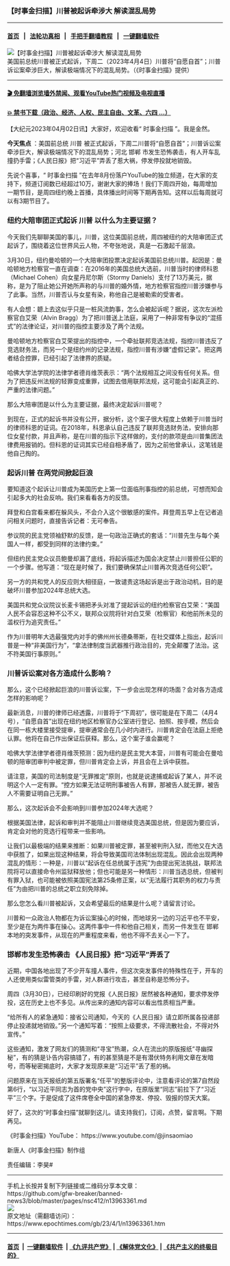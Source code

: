 ### 【时事金扫描】川普被起诉牵涉大 解读混乱局势
------------------------

#### [首页](https://github.com/gfw-breaker/banned-news3/blob/master/README.md) &nbsp;&nbsp;|&nbsp;&nbsp; [法轮功真相](https://github.com/begood0513/basic/blob/master/README.md)  &nbsp;&nbsp;|&nbsp;&nbsp; [手把手翻墙教程](https://github.com/gfw-breaker/guides/wiki)  &nbsp;&nbsp;|&nbsp;&nbsp; [一键翻墙软件](https://github.com/gfw-breaker/nogfw/blob/master/README.md)  



<div><img alt="【时事金扫描】川普被起诉牵涉大 解读混乱局势" class="attachment-djy_600_400 size-djy_600_400 wp-post-image" src="https://i.epochtimes.com/assets/uploads/2023/04/id13963371-4345b48061430a361121cd36-600x400.jpg"/>
<div class="caption">
 美国前总统川普被正式起诉，下周二（2023年4月4日）川普将“自愿自首”；川普诉讼案牵涉巨大，解读极端情况下的混乱局势。（《时事金扫描》提供）
</div></div><hr/>

#### [ 🎬  免翻墙浏览墙外禁闻、观看YouTube热门视频及电视直播](https://github.com/gfw-breaker/HelloWorld)

#### [ 💥  禁书下载（政治、经济、人权、民主自由、文革、六四 ...）](https://github.com/gfw-breaker/books/blob/master/README.md)

<div><p>
 【大纪元2023年04月02日讯】大家好，欢迎收看“
 <ok href="https://www.epochtimes.com/gb/tag/%E6%97%B6%E4%BA%8B%E9%87%91%E6%89%AB%E6%8F%8F.html">
  时事金扫描
 </ok>
 ”。我是金然。
</p>
<p>
 <strong>
  今天焦点
 </strong>
 ：美国前总统
 <ok href="https://www.epochtimes.com/gb/tag/%E5%B7%9D%E6%99%AE.html">
  川普
 </ok>
 被正式起诉，下周二川普将“自愿自首”；川普诉讼案牵涉巨大，解读极端情况下的混乱局势；河北
 <ok href="https://www.epochtimes.com/gb/tag/%E9%82%AF%E9%83%B8.html">
  邯郸
 </ok>
 市发生恐怖袭击，有人开车乱撞扔手雷；《人民日报》把“习近平”弄丢了惹大祸，停发停投就地销毁。
 <br/>
</p>
<p>
 <center>
 </center>
</p>
<p>
 先说个喜事，“
 <ok href="https://www.epochtimes.com/gb/tag/%E6%97%B6%E4%BA%8B%E9%87%91%E6%89%AB%E6%8F%8F.html">
  时事金扫描
 </ok>
 ”在去年8月份落户YouTube的独立频道，在大家的支持下，频道订阅数已经超过10万，谢谢大家的捧场！我们下周四开始，每周增加一期节目，是周四纽约晚上首播，具体播出时间等下期再告知。这样以后每周就可以有3期节目了。
</p>
<h3>
 纽约大陪审团正式起诉
 <ok href="https://www.epochtimes.com/gb/tag/%E5%B7%9D%E6%99%AE.html">
  川普
 </ok>
 以什么为主要证据？
</h3>
<p>
 今天我们先聊聊美国的事儿，川普，这位美国前总统，周四被纽约的大陪审团正式起诉了，围绕着这位世界风云人物，不夸张地说，真是一石激起千层浪。
</p>
<p>
 3月30日，纽约曼哈顿的一个大陪审团投票决定起诉美国前总统川普。起因是：曼哈顿地方检察官一直在调查：在2016年的美国总统大选前，川普当时的律师科恩（Michael Cohen）向女星丹尼尔斯（Stormy Daniels）支付了13万美元，据称，是为了阻止她公开她所声称的与川普的婚外情，地方检察官指控川普涉嫌参与了此事。当然，川普否认与女星有染，称他自己是被勒索的受害者。
</p>
<p>
 有人会想：聼上去这似乎只是一桩风流韵事，怎么会被起诉呢？据说，这次左派检察官白艾荣（Alvin Bragg）为了把川普送上法庭，采用了一种非常有争议的“混搭式”的法律论证，对川普的指控主要涉及了两个法规。
</p>
<p>
 曼哈顿地方检察官白艾荣提出的指控中，一个牵扯联邦竞选法规，指控川普违反了竞选财务法，而另一个是纽约州的记录法规，指控川普有涉嫌“虚假记录”。把这两者结合控罪，已经引起了法律界的质疑。
</p>
<p>
 哈佛大学法学院的法律学者德肖维茨表示：“两个法规相互之间没有任何关系。但为了把违反州法规的轻罪变成重罪，试图去借用联邦法规，这可能会引起真正的、严重的法律问题。”
</p>
<p>
 那么大陪审团是以什么为主要证据，最终决定起诉川普呢？
</p>
<p>
 到现在，正式的起诉书并没有公开，据分析，这个案子很大程度上依赖于川普当时的律师科恩的证词。在2018年，科恩承认自己违反了联邦竞选财务法，安排向那位女星付款，并且声称，是在川普的指示下这样做的，支付的款项是由川普集团法律费用报销的。但科恩的证词其实已经自相矛盾了，因为之前他曾承认，这笔钱是他自己掏的。
</p>
<h3>
 起诉川普 在两党间掀起巨浪
</h3>
<p>
 要知道这个起诉让川普成为美国历史上第一位面临刑事指控的前总统，可想而知会引起多大的社会反响。我们来看看各方的反馈。
</p>
<p>
 拜登和白宫看来都在躲风头，不会介入这个很敏感的案件。拜登周五早上在记者追问相关问题时，直接告诉记者：无可奉告。
</p>
<p>
 参议院的民主党领袖舒默的反馈，是一句政治正确式的套话：“川普先生与每个美国人一样，都受到同样的法律约束。”
</p>
<p>
 但纽约民主党众议员鲍曼却漏了底线，将起诉描述为国会决定禁止川普担任公职的一个步骤。他写道：“现在是时候了，我们要确保禁止川普再次竞选任何公职”。
</p>
<p>
 另一方的共和党人的反应则大相径庭，一致谴责这场起诉是出于政治动机，目的是破坏川普参加2024年总统大选。
</p>
<p>
 美国共和党众议院议长麦卡锡把矛头对准了提起诉讼的纽约检察官白艾荣：“美国人民不会容忍这种不公不义，联邦众议院将针对白艾荣（检察官）和他前所未见的滥权行为追究责任。”
</p>
<p>
 <center>
 </center>
 <p>
  作为川普明年大选最强党内对手的佛州州长德桑蒂斯，在社交媒体上指出，起诉川普是一种“非美国行为”，“拿法律制度当武器推行政治目的，完全颠覆了法治。这不符美国行事原则。”
 </p>
 <h3>
  川普诉讼案对各方造成什么影响？
 </h3>
 <p>
  那么，这个已经掀起巨浪的川普诉讼案，下一步会出现怎样的场面？会对各方造成怎样的影响呢？
 </p>
 <p>
  最新消息，川普的律师已经透露，川普将于“下周初”，很可能是在下周二（4月4号），“自愿自首”出现在纽约地区检察官办公室进行登记、拍照、按手模，然后会在同一栋大楼里接受提审，提审通常会在几小时内进行。川普肯定会在法庭上拒绝认罪。他将在自己作出保证后获释。那么，这个案子谁会赢呢？
 </p>
 <p>
  哈佛大学法律学者德肖维茨预测：因为纽约是民主党大本营，川普有可能会在曼哈顿的陪审团审判中被定罪，但川普肯定会上诉，并且会在上诉中获胜。
 </p>
 <p>
  请注意，美国的司法制度是“无罪推定”原则，也就是说逮捕或起诉了某人，并不说明这个人一定有罪。“控方如果无法证明刑事被告人有罪，那被告人就无罪，被告人不需要证明自己无罪。”
 </p>
 <p>
  那么，这次起诉会不会影响到川普参加2024年大选呢？
 </p>
 <p>
  根据美国法律，起诉和审判并不能阻止川普继续竞选美国总统，但是因为要应诉，肯定会对他的竞选行程带来一些影响。
 </p>
 <p>
  让我们以最极端的结果来推断：如果川普被定罪，甚至被判刑入狱，而他又在大选中获胜了，如果出现这种结果，将会导致美国司法体制出现混乱。因此会出现两种混乱的情形：一种是，川普以“起诉在任总统属于违宪”为由提出宪法挑战，联邦法院将可以直接命令州监狱释放他；但也可能是另一种情形：川普当选总统，但被判有罪入狱，也可能被依照美国宪法第25条修正案，以“无法履行其职务的权力与责任”为由把川普的总统之职立刻免除掉。
 </p>
 <p>
  那么您怎么看川普被起诉，又会希望最后的结果是什么呢？请留言讨论。
 </p>
 <p>
  川普和一众政治人物都在为诉讼案操心的时候，而地球另一边的习近平也不平安，至少是在为两件事在操心。这两件事中一件和他自己相关，而另一件发生在
  <ok href="https://www.epochtimes.com/gb/tag/%E9%82%AF%E9%83%B8.html">
   邯郸
  </ok>
  本地的突发事件，从现在的严重程度来看，他也不得不去关心一下了。
 </p>
 <h3>
  邯郸市发生恐怖袭击 《人民日报》把“习近平”弄丢了
 </h3>
 <p>
  近期，中国各地出现了不少开车撞人事件，但这次突发事件的特殊性在于，开车的人还使用类似雷管类的手雷，对人群进行攻击，甚至自称是恐怖分子。
 </p>
 <p>
  周四（3月30日），已经印刷好的党报《人民日报》居然被各种通知，要求停发停投，这在历史上也不多见。从传出来的通知内容可以看出性质相当严重。
 </p>
 <p>
  “给所有人的紧急通知：接省公司通知，今天的《人民日报》请立即所属各投递部停止投递就地销毁。”另一个通知写着：“按照上级要求，不得流散社会，不得对外宣传。”
 </p>
 <p>
  这些通知，激发了网友们的猜测和“寻宝”热潮，众人在流出的原版报纸“寻幽探秘”，有的猜是讣告内容搞错了，有的甚至猜是不是有潜伏特务利用文章在发暗号，而等秘密揭底时，大家才发现原来是“习近平”丢了惹的祸。
 </p>
 <p>
  问题原来在当天报纸的第五版署名“任平”的整版评论中，注意看评论的第7自然段第6行，“以习近平同志为首的党中央”这行字中，在原版里“同志”前拉下了“习近平”三个字。于是促成了这件席卷全中国的紧急停发、停投、毁报的惊天大案。
 </p>
 <p>
  好了，这次的“时事金扫描”就聊到这儿。请支持我们，订阅，点赞，留言啊。下期再见。
 </p>
 <p>
  《时事金扫描》YouTube：
  <ok href="https://www.youtube.com/@jinsaomiao">
   https://www.youtube.com/@jinsaomiao
  </ok>
 </p>
 <p>
  新唐人《时事金扫描》制作组
 </p>
 <p>
  责任编辑：李昊#
 </p>
</p></div>
<hr/>
手机上长按并复制下列链接或二维码分享本文章：<br/>
https://github.com/gfw-breaker/banned-news3/blob/master/pages/nsc412/n13963361.md <br/>
<a href='https://github.com/gfw-breaker/banned-news3/blob/master/pages/nsc412/n13963361.md'><img src='https://github.com/gfw-breaker/banned-news3/blob/master/pages/nsc412/n13963361.md.png'/></a> <br/>
原文地址（需翻墙访问）：https://www.epochtimes.com/gb/23/4/1/n13963361.htm


------------------------
#### [首页](https://github.com/gfw-breaker/banned-news3/blob/master/README.md) &nbsp;|&nbsp; [一键翻墙软件](https://github.com/gfw-breaker/nogfw/blob/master/README.md) &nbsp;| [《九评共产党》](https://github.com/gfw-breaker/9ping.md/blob/master/README.md#九评之一评共产党是什么) | [《解体党文化》](https://github.com/gfw-breaker/jtdwh.md/blob/master/README.md) | [《共产主义的终极目的》](https://github.com/gfw-breaker/gczydzjmd.md/blob/master/README.md)


<img src='http://gfw-breaker.win/banned-news3/pages/nsc412/n13963361.md' width='0px' height='0px'/>